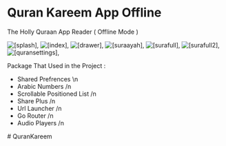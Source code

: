# Quran Kareem App Offline


The Holly Quraan App Reader ( Offline Mode )

![[splash]](https://github.com/MosasaUnited/QuranKareem/blob/main/images/1.jpeg),
![[index]](https://github.com/MosasaUnited/QuranKareem/blob/main/images/2.jpeg),
![[drawer]](https://github.com/MosasaUnited/QuranKareem/blob/main/images/3.jpeg),
![[suraayah]](https://github.com/MosasaUnited/QuranKareem/blob/main/images/4.jpeg),
![[surafull]](https://github.com/MosasaUnited/QuranKareem/blob/main/images/5.jpeg),
![[surafull2]](https://github.com/MosasaUnited/QuranKareem/blob/main/images/6.jpeg),
![[quransettings]](https://github.com/MosasaUnited/QuranKareem/blob/main/images/7.jpeg),


Package That Used in the Project : 
- Shared Prefrences \n
- Arabic Numbers /n
- Scrollable Positioned List /n
- Share Plus /n
- Url Launcher /n
- Go Router /n
- Audio Players /n


  
#   Q u r a n K a r e e m 
 
 
